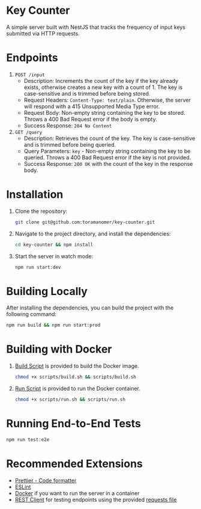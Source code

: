 # Key Counter

A simple server built with NestJS that tracks the frequency of input keys submitted via HTTP requests.

# Endpoints

1. `POST /input`
    - Description: Increments the count of the key if the key already exists, otherwise creates a new key with a count of 1. The key is case-sensitive and is trimmed before being stored.
    - Request Headers: `Content-Type: text/plain`. Otherwise, the server will respond with a 415 Unsupported Media Type error.
    - Request Body: Non-empty string containing the key to be stored. Throws a 400 Bad Request error if the body is empty.
    - Success Response: `204 No Content`
2. `GET /query`
    - Description: Retrieves the count of the key. The key is case-sensitive and is trimmed before being queried.
    - Query Parameters: `key` - Non-empty string containing the key to be queried. Throws a 400 Bad Request error if the key is not provided.
    - Success Response: `200 OK` with the count of the key in the response body.

# Installation

1. Clone the repository:

    ```sh
    git clone git@github.com:toramanomer/key-counter.git
    ```

2. Navigate to the project directory, and install the dependencies:

    ```sh
    cd key-counter && npm install
    ```

3. Start the server in watch mode:

    ```sh
    npm run start:dev
    ```

# Building Locally

After installing the dependencies, you can build the project with the following command:

```sh
npm run build && npm run start:prod
```

# Building with Docker

1. [Build Script](scripts/build.sh) is provided to build the Docker image.
    ```sh
    chmod +x scripts/build.sh && scripts/build.sh
    ```
2. [Run Script](scripts/run.sh) is provided to run the Docker container.
    ```sh
    chmod +x scripts/run.sh && scripts/run.sh
    ```

# Running End-to-End Tests

```sh
npm run test:e2e
```

# Recommended Extensions

-   [Prettier - Code formatter](https://marketplace.visualstudio.com/items?itemName=esbenp.prettier-vscode)
-   [ESLint](https://marketplace.visualstudio.com/items?itemName=dbaeumer.vscode-eslint)
-   [Docker](https://marketplace.visualstudio.com/items?itemName=ms-azuretools.vscode-docker) if you want to run the server in a container
-   [REST Client](https://marketplace.visualstudio.com/items?itemName=humao.rest-client) for testing endpoints using the provided [requests file](key-counter.http)
